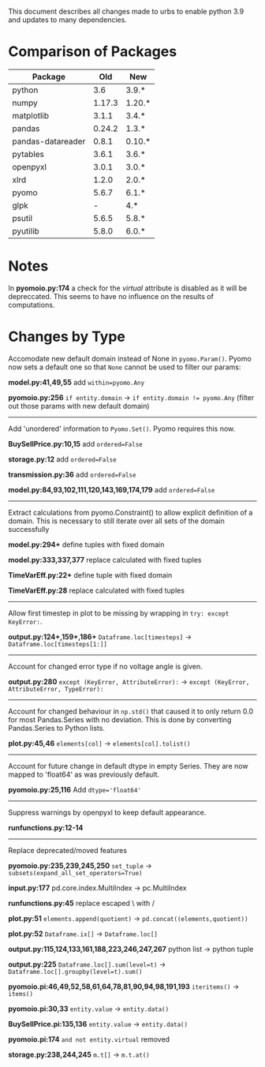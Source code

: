 This document describes all changes made to urbs to enable python 3.9 and updates to many dependencies.

# Comparison of Packages

| Package | Old | New |
|---|---|---|
| python | 3.6 | 3.9.\* |
| numpy | 1.17.3 | 1.20.\* |
| matplotlib | 3.1.1 | 3.4.\* |
| pandas | 0.24.2 | 1.3.\* |
| pandas-datareader | 0.8.1 | 0.10.\* |
| pytables | 3.6.1 | 3.6.\* |
| openpyxl | 3.0.1 | 3.0.\* |
| xlrd | 1.2.0 | 2.0.\* |
| pyomo | 5.6.7 | 6.1.\* |
| glpk | - | 4.\* |
| psutil | 5.6.5 | 5.8.\* |
| pyutilib | 5.8.0 | 6.0.\* |

# Notes

In **pyomoio.py:174** a check for the *virtual* attribute is disabled as it will be depreccated.
This seems to have no influence on the results of computations.

# Changes by Type

Accomodate new default domain instead of None in `pyomo.Param()`.
Pyomo now sets a default one so that `None` cannot be used to filter our params:

**model.py:41,49,55** add `within=pyomo.Any`

**pyomoio.py:256** `if entity.domain` -> `if entity.domain != pyomo.Any` (filter out those params with new default domain)

---

Add 'unordered' information to `Pyomo.Set()`.
Pyomo requires this now.

**BuySellPrice.py:10,15** add `ordered=False`

**storage.py:12** add `ordered=False`

**transmission.py:36** add `ordered=False`

**model.py:84,93,102,111,120,143,169,174,179** add `ordered=False`

---

Extract calculations from pyomo.Constraint() to allow explicit definition of a domain.
This is necessary to still iterate over all sets of the domain successfully

**model.py:294+** define tuples with fixed domain

**model.py:333,337,377** replace calculated with fixed tuples

**TimeVarEff.py:22+** define tuple with fixed domain

**TimeVarEff.py:28** replace calculated with fixed tuples

---

Allow first timestep in plot to be missing by wrapping in `try: except KeyError:`.

**output.py:124+,159+,186+** `Dataframe.loc[timesteps]` -> `Dataframe.loc[timesteps[1:]]`

---

Account for changed error type if no voltage angle is given.

**output.py:280** `except (KeyError, AttributeError):` -> `except (KeyError, AttributeError, TypeError):`

---

Account for changed behaviour in `np.std()` that caused it to only return 0.0 for most Pandas.Series with no deviation.
This is done by converting Pandas.Series to Python lists.

**plot.py:45,46** `elements[col]` -> `elements[col].tolist()`

---

Account for future change in default dtype in empty Series.
They are now mapped to 'float64' as was previously default.

**pyomoio.py:25,116** Add `dtype='float64'`

---

Suppress warnings by openpyxl to keep default appearance.

**runfunctions.py:12-14**

---

Replace deprecated/moved features

**pyomoio.py:235,239,245,250** `set_tuple` -> `subsets(expand_all_set_operators=True)`

**input.py:177** pd.core.index.MultiIndex -> pc.MultiIndex

**runfunctions.py:45** replace escaped \\ with / 

**plot.py:51** `elements.append(quotient)` -> `pd.concat((elements,quotient))`

**plot.py:52** `Dataframe.ix[]` -> `Dataframe.loc[]`

**output.py:115,124,133,161,188,223,246,247,267** python list -> python tuple

**output.py:225** `Dataframe.loc[].sum(level=t)` -> `Dataframe.loc[].groupby(level=t).sum()`

**pyomoio.pi:46,49,52,58,61,64,78,81,90,94,98,191,193** `iteritems()` -> `items()`

**pyomoio.pi:30,33** `entity.value` -> `entity.data()`

**BuySellPrice.pi:135,136** `entity.value` -> `entity.data()`

**pyomoio.pi:174** `and not entity.virtual` removed

**storage.py:238,244,245** `m.t[]` -> `m.t.at()`
